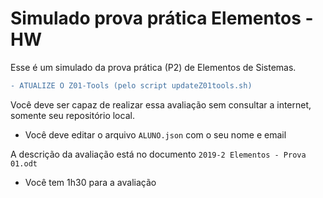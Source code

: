 # Simulado prova prática Elementos - HW

Esse é um simulado da prova prática (P2) de Elementos de Sistemas. 

```diff
- ATUALIZE O Z01-Tools (pelo script updateZ01tools.sh)
```

Você deve ser capaz de realizar essa avaliação sem consultar a internet, somente seu repositório local.

- Você deve editar o arquivo `ALUNO.json` com o seu nome e email

A descrição da avaliação está no documento `2019-2 Elementos - Prova 01.odt`

- Você tem 1h30 para a avaliação
